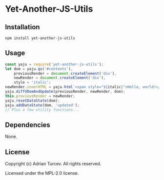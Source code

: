 # Yet-Another-JS-Utils

## Installation

```
npm install yet-another-js-utils
```

## Usage

```js
const yaju = require('yet-another-js-utils');
let dom = yaju.qs('#contents'),
    previousRender = document.createElement('div'),
    newRender = document.createElement('div'),
    style = 'italic';
newRender.innerHTML = yaju.html`<span style="${italic}">Hello, world!</span>`;
yaju.diffVDomAndUpdate(previousRender, newRender, dom);
this.previousRender = newRender;
yaju.resetDataState(dom);
yaju.addDataState(dom, 'updated');
// Plus a few utility functions...
```

## Dependencies

None.

## License

Copyright (c) Adrian Turcev. All rights reserved.

Licensed under the MPL-2.0 license.
